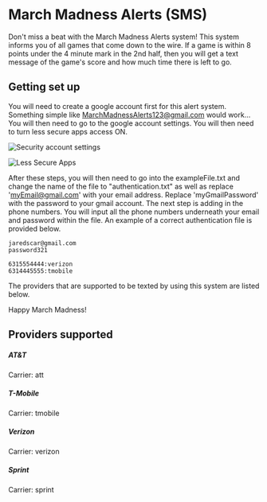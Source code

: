 # March Madness Alerts (SMS)
Don't miss a beat with the March Madness Alerts system! This system informs you of all
games that come down to the wire. If a game is within 8 points under the 4 minute mark
in the 2nd half, then you will get a text message of the game's score and how much time
there is left to go.
## Getting set up
You will need to create a google account first for this alert system. Something simple like
MarchMadnessAlerts123@gmail.com would work... You will then need to go to the google
account settings. You will then need to turn less secure apps access ON.

![Security account settings](https://i.gyazo.com/fa9a69255a9fc441d020ac41d7ee1a19.png)

![Less Secure Apps](https://i.gyazo.com/7dd5d3566ca92d678d74fc75dab0fbc7.png)

After these steps, you will then need to go into the exampleFile.txt and change the name
of the file to "authentication.txt" as well as replace 'myEmail@gmail.com' with your
email address. Replace 'myGmailPassword' with the password to your gmail account.
The next step is adding in the phone numbers. You will input all the phone numbers
underneath your email and password within the file. An example of a correct authentication
file is provided below.

```
jaredscar@gmail.com
password321

6315554444:verizon
6314445555:tmobile
```

The providers that are supported to be texted by using this system are listed below.

Happy March Madness!
## Providers supported
##### AT&T
Carrier: att
##### T-Mobile
Carrier: tmobile
##### Verizon
Carrier: verizon
##### Sprint
Carrier: sprint